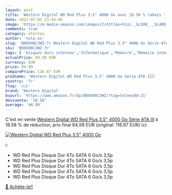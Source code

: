 ```yaml
---
layout: post
title: 'Western Digital WD Red Plus 3.5" 4000 Go avec 18.58 % rabais '
date: 2021-07-03 23:54:05
image: 'https://m.media-amazon.com/images/I/41tlAx+h1sL._SL500_._SL400_.jpg'
comments: true
category: ofertas
author: 'tole.es'
slug: 'B08VH8C3WZ-fr Western Digital WD Red Plus 3.5" 4000 Go Série ATA III'
sku: 'B08VH8C3WZ-fr'
tags: [ 'Disques durs internes','Informatique','Mémoire','Mémoire interne','western digital', ]
actualPrice: 94.99 EUR
currency: EUR
price: 94.99
comparePrice: 116.67 EUR
prodname: 'Western Digital WD Red Plus 3.5" 4000 Go Série ATA III'
country: 'fr'
flag: '🇫🇷'
brand: 'Western Digital'
buyurl: 'https://www.amazon.fr/dp/B08VH8C3WZ/?tag=tolees0d-21'
descuento: '18.58'
average: '94.99'
---
```


C'est en vente [Western Digital WD Red Plus 3.5" 4000 Go Série ATA III](https://www.amazon.fr/dp/B08VH8C3WZ/?tag=tolees0d-21)  à  18.58 % de réduction, prix final  94.99 EUR (original: 116.67 EUR) ici:

[![Western Digital WD Red Plus 3.5" 4000 Go](https://m.media-amazon.com/images/I/41tlAx+h1sL._SL500_._SL400_.jpg)](https://www.amazon.fr/dp/B08VH8C3WZ/?tag=tolees0d-21)

ℹ️:

- WD Red Plus Disque Dur 4To SATA 6 Go/s 3,5p
- WD Red Plus Disque Dur 4To SATA 6 Go/s 3,5p
- WD Red Plus Disque Dur 4To SATA 6 Go/s 3,5p
- WD Red Plus Disque Dur 4To SATA 6 Go/s 3,5p
- WD Red Plus Disque Dur 4To SATA 6 Go/s 3,5p

[🛒 Achète-le!!](https://www.amazon.fr/dp/B08VH8C3WZ/?tag=tolees0d-21)
